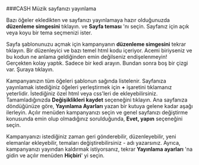 
###CASH Müzik sayfanızı yayınlama

Bazı öğeler ekledikten ve sayfanızı yayınlamaya hazır olduğunuzda **düzenleme simgesini** tıklayın.  <i class="icon icon-pencil"></i> ve **Sayfa teması** 'nı seçin. Sayfanız için açık veya koyu bir tema seçmenizi ister.

 Sayfa şablonunuzu açmak için kampanyanın **düzenleme simgesini** tekrar tıklayın. Bir düzenleyici ve bazı temel html kodu içeriyor. Acemi biriyseniz ve bu kodun ne anlama geldiğinden emin değilseniz endişelenmeyin! Gerçekten kolay yaptık. Sadece bir kedi arayın. Bundan sonra boş bir çizgi var. Şuraya tıklayın.

Kampanyanızın tüm öğeleri şablonun sağında listelenir. Sayfanıza yayınlamak istediğiniz öğeleri yerleştirmek için **+** işaretini tıklamanız yeterlidir. İstediğiniz özel html veya css'leri de ekleyebilirsiniz. Tamamladığınızda **Değişiklikleri kaydet** seçeneğini tıklayın.
Ana sayfanıza döndüğünüze göre, **Yayınlama Ayarları** yazan bir kutuya gelene kadar aşağı ilerleyin. Açılır menüden kampanyanızı seçin ve genel sayfanızı değiştirme konusunda emin olup olmadığınız sorulduğunda, **Evet, yapın** seçeneğini seçin.

Kampanyanızı istediğiniz zaman geri gönderebilir, düzenleyebilir, yeni elemanlar ekleyebilir, temaları değiştirebilirsiniz - adı yazarsınız. Ayrıca, kampanyanızı yayından kaldırmak istiyorsanız, tekrar **Yayınlama ayarları** 'na gidin ve açılır menüden **Hiçbiri**' yi seçin.
